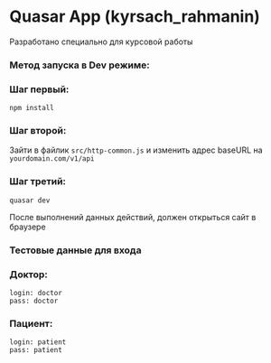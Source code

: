 # Quasar App (kyrsach_rahmanin)

Разработано специально для курсовой работы

### Метод запуска в Dev режиме:

### Шаг первый:
```
npm install
```

### Шаг второй:
Зайти в файлик `src/http-common.js` и изменить адрес baseURL на `yourdomain.com/v1/api`

### Шаг третий:
```
quasar dev
```
После выполнений данных действий, должен открыться сайт в браузере

### Тестовые данные для входа

### Доктор:
```
login: doctor
pass: doctor
```
### Пациент:
```
login: patient
pass: patient
```
